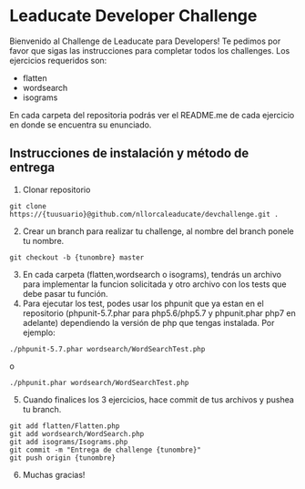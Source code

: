 # Leaducate Developer Challenge
Bienvenido al Challenge de Leaducate para Developers! Te pedimos por favor que sigas las instrucciones para completar todos los challenges. Los ejercicios requeridos son:

- flatten
- wordsearch
- isograms

En cada carpeta del repositoria podrás ver el README.me de cada ejercicio en donde se encuentra su enunciado.

## Instrucciones de instalación y método de entrega

1. Clonar repositorio
```
git clone https://{tuusuario}@github.com/nllorcaleaducate/devchallenge.git .
```
2. Crear un branch para realizar tu challenge, al nombre del branch ponele tu nombre.
```
git checkout -b {tunombre} master
```
3. En cada carpeta (flatten,wordsearch o isograms), tendrás un archivo para implementar la funcion solicitada y otro archivo con los tests que debe pasar tu función.
4. Para ejecutar los test, podes usar los phpunit que ya estan en el repositorio (phpunit-5.7.phar para php5.6/php5.7 y phpunit.phar php7 en adelante) dependiendo la versión de php que tengas instalada. Por ejemplo:
```
./phpunit-5.7.phar wordsearch/WordSearchTest.php
```
o
```
./phpunit.phar wordsearch/WordSearchTest.php
```
5. Cuando finalices los 3 ejercicios, hace commit de tus archivos y pushea tu branch.
```
git add flatten/Flatten.php
git add wordsearch/WordSearch.php
git add isograms/Isograms.php
git commit -m "Entrega de challenge {tunombre}"
git push origin {tunombre}
```
6. Muchas gracias!

